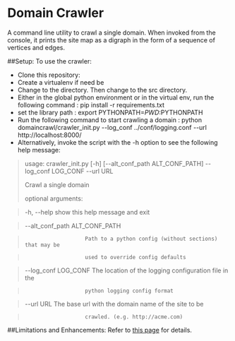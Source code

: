 Domain Crawler
=============

A command line utility to crawl a single domain. When invoked from the console, it prints the site map as a digraph in the form of a sequence of 
vertices and edges. 

##Setup:
To use the crawler:

* Clone this repository: 
* Create a virtualenv if need be
* Change to the directory. Then change to the src directory.
* Either in the global python environment or in the virtual env, run the following command : pip install -r requirements.txt
* set the library path : export PYTHONPATH=$PWD:$PYTHONPATH
* Run the following command to start crawling a domain : python domaincrawl/crawler_init.py --log_conf ../conf/logging.conf --url http://localhost:8000/
* Alternatively, invoke the script with the -h option to see the following help message:

>usage: crawler_init.py [-h] [--alt_conf_path ALT_CONF_PATH] --log_conf
>                       LOG_CONF --url URL
>
>Crawl a single domain
>
>optional arguments:

>  -h, --help            show this help message and exit

>  --alt_conf_path ALT_CONF_PATH

>                        Path to a python config (without sections) that may be

>                        used to override config defaults

>  --log_conf LOG_CONF   The location of the logging configuration file in the

>                        python logging config format

>  --url URL             The base url with the domain name of the site to be

>                        crawled. (e.g. http://acme.com)


##Limitations and Enhancements:
Refer to [this page](https://github.com/planBrk/domaincrawler/wiki/Current-limitations-&-Pending-enhancements) for details.

